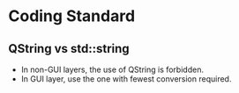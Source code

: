 # Coding Standard

## QString vs std::string

*  In non-GUI layers, the use of QString is forbidden.
*  In GUI layer, use the one with fewest conversion required.